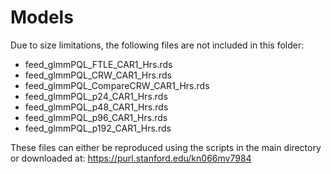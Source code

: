 # Models

Due to size limitations, the following files are not included in this folder:

* feed_glmmPQL_FTLE_CAR1_Hrs.rds
* feed_glmmPQL_CRW_CAR1_Hrs.rds
* feed_glmmPQL_CompareCRW_CAR1_Hrs.rds
* feed_glmmPQL_p24_CAR1_Hrs.rds
* feed_glmmPQL_p48_CAR1_Hrs.rds
* feed_glmmPQL_p96_CAR1_Hrs.rds
* feed_glmmPQL_p192_CAR1_Hrs.rds

These files can either be reproduced using the scripts in the main directory or downloaded at:
https://purl.stanford.edu/kn066mv7984
